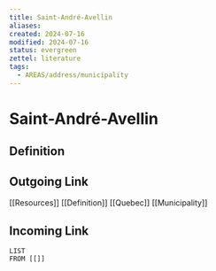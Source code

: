 ```yaml
---
title: Saint-André-Avellin
aliases: 
created: 2024-07-16
modified: 2024-07-16
status: evergreen
zettel: literature
tags:
  - AREAS/address/municipality
---
```

# Saint-André-Avellin
## Definition

## Outgoing Link
[[Resources]]
[[Definition]]
[[Quebec]]
[[Municipality]]
## Incoming Link
```dataview
LIST
FROM [[]]
```
